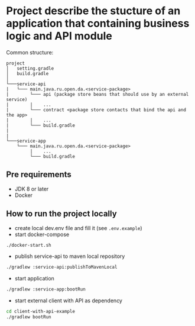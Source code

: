 # Project describe the stucture of an application that containing business logic and API module

Common structure:

```
project
│   setting.gradle
│   build.gradle  
│
└───service-api
|   └─── main.java.ru.open.da.<service-package>
|        └─── api (package store beans that should use by an external service)
|        |    ...
|        └─── contract <package store contacts that bind the api and the app>
|        |    ...
|        └─── build.gradle
|
|
└───service-app
    └─── main.java.ru.open.da.<service-package>
         |    ...
         └─── build.gradle
```

## Pre requirements
* JDK 8 or later
* Docker

## How to run the project locally
- create local dev.env file and fill it (see `.env.example`)
- start docker-compose
```bash
./docker-start.sh
```
- publish service-api to maven local repository
```bash
./gradlew :service-api:publishToMavenLocal
```
- start application
```bash
./gradlew :service-app:bootRun
```
- start external client with API as dependency
```bash
cd client-with-api-example
./gradlew bootRun
```

